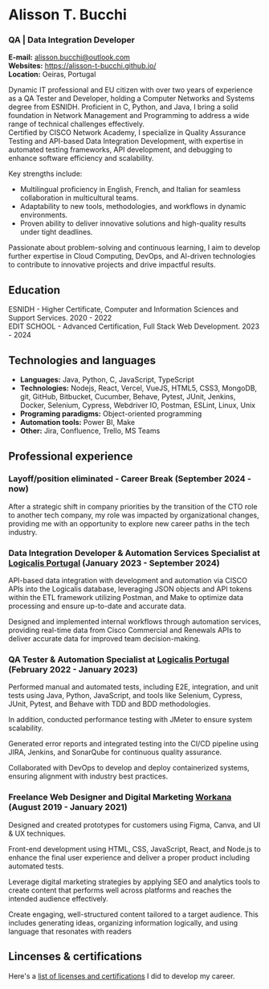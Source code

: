 # Alisson T. Bucchi
### QA | Data Integration Developer 

**E-mail:** alisson.bucchi@outlook.com  
**Websites:** https://alisson-t-bucchi.github.io/  
**Location:** Oeiras, Portugal 

Dynamic IT professional and EU citizen with over two years of experience as a QA Tester and Developer, holding a Computer Networks and Systems degree from ESNIDH. Proficient in C, Python, and Java, I bring a solid foundation in Network Management and Programming to address a wide range of technical challenges effectively.  
Certified by CISCO Network Academy, I specialize in Quality Assurance Testing and API-based Data Integration Development, with expertise in automated testing frameworks, API development, and debugging to enhance software efficiency and scalability.

Key strengths include: 
- Multilingual proficiency in English, French, and Italian for seamless collaboration in multicultural teams. 
- Adaptability to new tools, methodologies, and workflows in dynamic environments. 
- Proven ability to deliver innovative solutions and high-quality results under tight deadlines. 

Passionate about problem-solving and continuous learning, I aim to develop further expertise in Cloud Computing, DevOps, and AI-driven technologies to contribute to innovative projects and drive impactful results.

## Education
ESNIDH - Higher Certificate, Computer and Information Sciences and Support Services. 2020 - 2022  
EDIT SCHOOL - Advanced Certification, Full Stack Web Development. 2023 - 2024   

## Technologies and languages

* **Languages:** Java, Python, C, JavaScript, TypeScript
* **Technologies:** Nodejs, React, Vercel, VueJS, HTML5, CSS3, MongoDB, git, GitHub, Bitbucket, Cucumber, Behave, Pytest, JUnit, Jenkins, Docker, Selenium, Cypress, Webdriver IO, Postman, ESLint, Linux, Unix
* **Programing paradigms:** Object-oriented programming
* **Automation tools:** Power BI, Make
* **Other:** Jira, Confluence, Trello, MS Teams

## Professional experience

### Layoff/position eliminated - Career Break (September 2024 - now)

After a strategic shift in company priorities by the transition of the CTO role to another tech company, my role was impacted by organizational changes, providing me with an opportunity to explore new career paths in the tech industry.

### Data Integration Developer & Automation Services Specialist at [Logicalis Portugal](https://www.pt.logicalis.com/pt-pt) (January 2023 - September 2024)

API-based data integration with development and automation via CISCO APIs into the Logicalis database, leveraging JSON objects and API tokens within the ETL framework utilizing Postman, and Make to optimize data processing and ensure up-to-date and accurate data.  

Designed and implemented internal workflows through automation services, providing real-time data from Cisco Commercial and Renewals APIs to deliver accurate data for improved team decision-making.

### QA Tester & Automation Specialist at [Logicalis Portugal](https://www.pt.logicalis.com/pt-pt) (February 2022 - January 2023)

Performed manual and automated tests, including E2E, integration, and unit tests using Java, Python, JavaScript, and tools like Selenium, Cypress, JUnit, Pytest, and Behave with TDD and BDD methodologies. 

In addition, conducted performance testing with JMeter to ensure system scalability.

Generated error reports and integrated testing into the CI/CD pipeline using JIRA, Jenkins, and SonarQube for continuous quality assurance.

Collaborated with DevOps to develop and deploy containerized systems, ensuring alignment with industry best practices.

### Freelance Web Designer and Digital Marketing [Workana](https://www.workana.com/pt/jobs?language=pt)  (August 2019 - January 2021)

Designed and created prototypes for customers using Figma, Canva, and UI & UX techniques. 

Front-end development using HTML, CSS, JavaScript, React, and Node.js to enhance the final user experience and deliver a proper product including automated tests.

Leverage digital marketing strategies by applying SEO and analytics tools to create content that performs well across platforms and reaches the intended audience effectively.

Create engaging, well-structured content tailored to a target audience. This includes generating ideas, organizing information logically, and using language that resonates with readers

## Lincenses & certifications

Here's a [list of licenses and certifications](personal-cv-model/partials/certificates) I did to develop my career. 

<!-- ## Side projects and community contribution

Here's a [list of side projects](./partials/SIDE_PROJECTS.md) I work on.

## Books I read

Here's a [list of some books I read](./partials/BOOKS.md) that helped me with being the professional I am today.

## Courses I took

Here's a [list of courses I took](./partials/COURSES.md). -->
